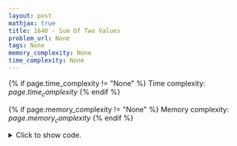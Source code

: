 ```yaml
---
layout: post
mathjax: true
title: 1640 - Sum Of Two Values
problem_url: None
tags: None
memory_complexity: None
time_complexity: None
---
```




{% if page.time_complexity != "None" %}
Time complexity: ${{ page.time_complexity }}$
{% endif %}

{% if page.memory_complexity != "None" %}
Memory complexity: ${{ page.memory_complexity }}$
{% endif %}

<details>
<summary>
<p style="display:inline">Click to show code.</p>
</summary>
```cpp
{% raw %}
using namespace std;
using ii = pair<int, int>;
using vii = vector<ii>;
int main(void)
{
    int n, x;
    cin >> n >> x;
    vii a(n);
    for (int i = 0; i < n; ++i)
    {
        cin >> a[i].first;
        a[i].second = i;
    }
    sort(a.begin(), a.end());
    for (int i = 0; i < n; ++i)
    {
        auto it = lower_bound(
            a.begin() + i + 1, a.end(), make_pair(x - a[i].first, 0));
        if (it != a.end() and it->first == x - a[i].first)
        {
            cout << a[i].second + 1 << " " << it->second + 1 << endl;
            return 0;
        }
    }
    cout << "IMPOSSIBLE" << endl;
    return 0;
}

{% endraw %}
```
</details>

